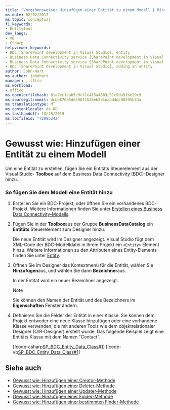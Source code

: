 ```yaml
---
title: 'Vorgehensweise: Hinzufügen einer Entität zu einem Modell | Microsoft-Dokumentation'
ms.date: 02/02/2017
ms.topic: conceptual
f1_keywords:
- EntityTool
dev_langs:
- VB
- CSharp
helpviewer_keywords:
- BDC [SharePoint development in Visual Studio], entity
- Business Data Connectivity service [SharePoint development in Visual Studio], adding an entity
- Business Data Connectivity service [SharePoint development in Visual Studio], entity
- BDC [SharePoint development in Visual Studio], adding an entity
author: John-Hart
ms.author: johnhart
manager: jillfra
ms.workload:
- office
ms.openlocfilehash: b1a7ec1eab5cdcf2e415a4803c51c9da91be29c9
ms.sourcegitcommit: dcbb876a5dd598f2538e62e1eabd4dc98595b53a
ms.translationtype: MT
ms.contentlocale: de-DE
ms.lasthandoff: 10/28/2019
ms.locfileid: "72985242"
---
```

# <a name="how-to-add-an-entity-to-a-model"></a>Gewusst wie: Hinzufügen einer Entität zu einem Modell
  Um eine Entität zu erstellen, fügen Sie ein Entitäts Steuerelement aus der Visual Studio- **Toolbox** auf dem Business Data Connectivity (BDC)-Designer hinzu.

### <a name="to-add-an-entity-to-the-model"></a>So fügen Sie dem Modell eine Entität hinzu

1. Erstellen Sie ein BDC-Projekt, oder öffnen Sie ein vorhandenes BDC-Projekt. Weitere Informationen finden Sie unter [Erstellen eines Business Data Connectivity-Modells](../sharepoint/creating-a-business-data-connectivity-model.md).

2. Fügen Sie in der **Toolbox**aus der Gruppe **BusinessDataCatalog** ein **Entitäts** Steuerelement zum Designer hinzu.

     Die neue Entität wird im Designer angezeigt. Visual Studio fügt dem XML-Code der BDC-Modelldatei in Ihrem Projekt ein `<Entity>` Element hinzu. Weitere Informationen zu den Attributen eines Entity-Elements finden Sie unter [Entity](/previous-versions/office/developer/sharepoint-2010/ee558325(v=office.14)).

3. Öffnen Sie im Designer das Kontextmenü für die Entität, wählen Sie **Hinzufügen**aus, und wählen Sie dann **Bezeichner**aus.

     In der Entität wird ein neuer Bezeichner angezeigt.

    > [!NOTE]
    > Sie können den Namen der Entität und des Bezeichners im **Eigenschaften** Fenster ändern.

4. Definieren Sie die Felder der Entität in einer Klasse. Sie können dem Projekt entweder eine neue Klasse hinzufügen oder eine vorhandene Klasse verwenden, die mit anderen Tools wie dem objektrelationaler Designer (O/R-Designer) erstellt wurde. Das folgende Beispiel zeigt eine Entitäts Klasse mit dem Namen "Contact".

     [!code-csharp[SP_BDC_Entity_Data_Class#1](../sharepoint/codesnippet/CSharp/sp_bdc_entity_data_class/bdcmodel1/contact.cs#1)]
     [!code-vb[SP_BDC_Entity_Data_Class#1](../sharepoint/codesnippet/VisualBasic/sp_bdc_entity_data_class/bdcmodel1/contact.vb#1)]

## <a name="see-also"></a>Siehe auch
- [Gewusst wie: Hinzufügen einer Creator-Methode](../sharepoint/how-to-add-a-creator-method.md)
- [Gewusst wie: Hinzufügen einer Deleter-Methode](../sharepoint/how-to-add-a-deleter-method.md)
- [Gewusst wie: Hinzufügen einer Updater-Methode](../sharepoint/how-to-add-an-updater-method.md)
- [Gewusst wie: Hinzufügen einer Finder-Methode](../sharepoint/how-to-add-a-finder-method.md)
- [Gewusst wie: Hinzufügen einer bestimmten Finder-Methode](../sharepoint/how-to-add-a-specific-finder-method.md)
